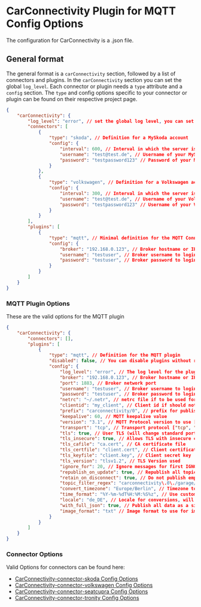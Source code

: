 

# CarConnectivity Plugin for MQTT Config Options
The configuration for CarConnectivity is a .json file.
## General format
The general format is a `carConnectivity` section, followed by a list of connectors and plugins.
In the `carConnectivity` section you can set the global `log_level`.
Each connector or plugin needs a `type` attribute and a `config` section.
The `type` and config options specific to your connector or plugin can be found on their respective project page.
```json
{
    "carConnectivity": {
        "log_level": "error", // set the global log level, you can set individual log levels in the connectors and plugins
        "connectors": [
            {
                "type": "skoda", // Definition for a MySkoda account
                "config": {
                    "interval": 600, // Interval in which the server is checked in seconds
                    "username": "test@test.de", // Username of your MySkoda Account
                    "password": "testpassword123" // Password of your MySkoda Account
                }
            },
            {
                "type": "volkswagen", // Definition for a Volkswagen account
                "config": {
                    "interval": 300, // Interval in which the server is checked in seconds
                    "username": "test@test.de", // Username of your Volkswagen Account
                    "password": "testpassword123" // Username of your Volkswagen Account
                }
            }
        ],
        "plugins": [
            {
                "type": "mqtt", // Minimal definition for the MQTT Connection
                "config": {
                    "broker": "192.168.0.123", // Broker hostname or IP address
                    "username": "testuser", // Broker username to login
                    "password": "testuser", // Broker password to login
                }
            }
        ]
    }
}
```
### MQTT Plugin Options
These are the valid options for the MQTT plugin
```json
{
    "carConnectivity": {
        "connectors": [],
        "plugins": [
            {
                "type": "mqtt", // Definition for the MQTT plugin
                "disabled": false, // You can disable plugins without removing them from the config completely
                "config": {
                    "log_level": "error", // The log level for the plugin. Otherwise uses the global log level
                    "broker": "192.168.0.123", // Broker hostname or IP address
                    "port": 1883, // Broker network port
                    "username": "testuser", // Broker username to login
                    "password": "testuser", // Broker password to login
                    "netrc": "~/.netr", // netrc file if to be used for passwords
                    "clientid": "my_client", // Client id if should not be generated
                    "prefix": "carconnectivity/0", // prefix for published topics
                    "keepalive": 60, // MQTT keepalive value
                    "version": "3.1", // MQTT Protocol version to use ["3.1", "3.1.1", "5"]
                    "transport": "tcp", // Transport protocol ["tcp", "websockets", "unix"]
                    "tls": true, // User TLS (will change standard port to 8883)
                    "tls_insecure": true, // Allows TLS with insecure certificates
                    "tls_cafile": "ca.cert", // CA certificate file
                    "tls_certfile": "client.cert", // Client certificate file
                    "tls_keyfile": "client.key", // Client secret key
                    "tls_version": "tlsv1.2", // TLS Version used
                    "ignore_for": 20, // Ignore messages for first IGNORE seconds after subscribe to aviod retained messages from the broker to make changes to the car
                    "republish_on_update": true, // Republish all topics on every update, not just when the value changes.
                    "retain_on_disconnect": true, // Do not publish empty message on disconnect to keep last value in broker
                    "topic_filter_regex": "carconnectivity\.0\./garage/WVWAB312[0-9A-Z]+/.*",
                    "convert_timezone": "Europe/Berlin", // Timezone to convert when publishing times
                    "time_format": "%Y-%m-%dT%H:%M:%S%z", // Use custom time format 
                    "locale": "de_DE", // Locale for conversions, will be used instead of system locale
                    "with_full_json": true, // Publish all data as a single json under prefix/full_json
                    "image_format": "txt" // Image format to use for images, txt (for ascii art) or png (default)
                }
            }
        ]
    }
}
```

### Connector Options
Valid Options for connectors can be found here:
* [CarConnectivity-connector-skoda Config Options](https://github.com/tillsteinbach/CarConnectivity-connector-skoda/tree/main/doc/Config.md)
* [CarConnectivity-connector-volkswagen Config Options](https://github.com/tillsteinbach/CarConnectivity-connector-volkswagen/tree/main/doc/Config.md)
* [CarConnectivity-connector-seatcupra Config Options](https://github.com/tillsteinbach/CarConnectivity-connector-seatcupra/tree/main/doc/Config.md)
* [CarConnectivity-connector-tronity Config Options](https://github.com/tillsteinbach/CarConnectivity-connector-tronity/tree/main/doc/Config.md)
